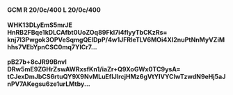 #### GCM R 20/0c/400 L 20/0c/400
**WHK13DLyEmS5mrJE**<br/>**HnRB2FBqe1kDLCAfbt0UoZOq89FkI7i4flyyTbCKzRs=**<br/>**knj7l3Pwgok3OPVeSqmgQEIDpP/4w1JFRleTLV6MOi4XI2nuPtNnMyVZiMhhs7VEbYpnCSC0mq7YICr7...**<br/><br/>
**pB27b+8cJR99Bnvl**<br/>**DRw5mE9ZGHrZswAWRxsfKn1/iaZr+Q9XoGWx0TC9ysA=**<br/>**tCJexDmJbCS6rtuQY9X9NvMLuEflJlrcjHMz6gVtYIVYCIwTzwdN9eHj5aJnPV7AKegsu6ze1urLMtby...**